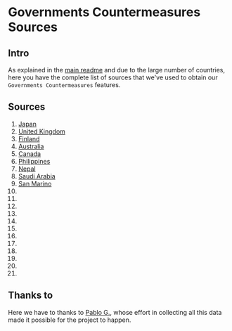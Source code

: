 # Governments Countermeasures Sources

## Intro

As explained in the [main readme](./../../../Readme.md) and due to the large number of countries, here you have the complete list of sources that we've used to obtain our `Governments Countermeasures` features.

## Sources

1. [Japan](https://en.wikipedia.org/wiki/2020_coronavirus_pandemic_in_Japan)
2. [United Kingdom](https://www.telegraph.co.uk/politics/2020/03/16/uks-coronavirus-lockdown-has-already-begun-unofficially-northern/)
3. [Finland](https://en.wikipedia.org/wiki/2020_coronavirus_pandemic_in_Finland)
4. [Australia](https://en.wikipedia.org/wiki/2020_coronavirus_pandemic_in_Australia#Prevention_measures)
5. [Canada](https://en.wikipedia.org/wiki/2020_coronavirus_pandemic_in_Canada#Government_response)
6. [Philippines](https://en.wikipedia.org/wiki/2020_coronavirus_pandemic_in_the_Philippines)
7. [Nepal](https://en.wikipedia.org/wiki/2020_coronavirus_pandemic_in_Nepal)
8. [Saudi Arabia](https://www.reuters.com/article/us-health-coronavirus-saudi/saudi-arabia-locks-down-province-halts-travel-with-nine-nations-over-coronavirus-idUSKBN20V0E7)
9. [San Marino](https://en.wikipedia.org/wiki/2020_coronavirus_pandemic_in_San_Marino)
10. 
11. 
12. 
13. 
14. 
15. 
16. 
17. 
18. 
19. 
20. 
21. 

## Thanks to

Here we have to thanks to [Pablo G.](), whose effort in collecting all this data made it possible for the project to happen.